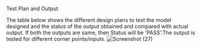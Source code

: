 
Test Plan and Output

The table below shows the different design plans to test the model designed and the status of the output obtained and compared with actual output. If both the outputs are same, then Status will be 'PASS'.The output is tested for different corner points/inputs.
![Screenshot (27)](https://user-images.githubusercontent.com/68462123/164747063-dcd5c73d-df50-45f5-a62d-30832d5e3fa6.png)

